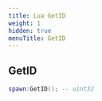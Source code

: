 ```yaml
---
title: Lua GetID
weight: 1
hidden: true
menuTitle: GetID
---
```

## GetID
```lua
spawn:GetID(); -- uint32
```